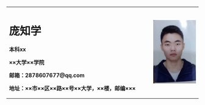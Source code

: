 
<table border="0">
  <tr>
    <td width="75%">
      <h1>庞知学</h1>
      <p><b>本科xx</b></p>
      <p><b>××大学××学院</b></p>
      <p><b>邮箱：2878607677@qq.com</b></p>
      <p><b>地址：××市××区××路××号××大学，××楼，邮编×××</b></p>
    </td>
    <td width="25%">
      <img src="/pzx.jpg" width="100%">      
    </td>
  </tr>
</table>

